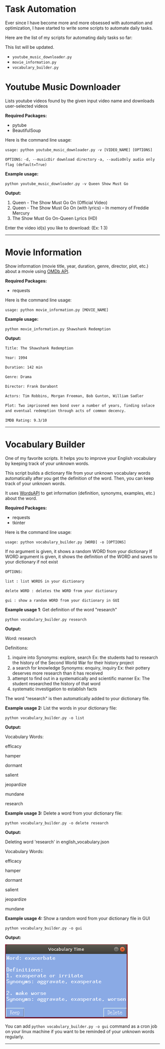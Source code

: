 # Task Automation

Ever since I have become more and more obsessed with automation and optimization, I have started to write some scripts to automate daily tasks.

Here are the list of my scripts for automating daily tasks so far: 

This list will be updated.

- `youtube_music_downloader.py`
- `movie_information.py`
- `vocabulary_builder.py`

# Youtube Music Downloader

Lists youtube videos found by the given input video name and downloads user-selected videos

**Required Packages:** 

- pytube
- BeautifulSoup

Here is the command line usage:

`usage: python youtube_music_downloader.py -v [VIDEO_NAME] [OPTIONS]`

`OPTIONS:`
  `-d, --musicDir download directory`
  `-a, --audioOnly audio only flag (default=True)`

**Example usage:** 

`python youtube_music_downloader.py -v Queen Show Must Go`

**Output:**

1. Queen - The Show Must Go On (Official Video)
2. Queen - The Show Must Go On (with lyrics) – In memory of Freddie Mercury
3. The Show Must Go On-Queen Lyrics (HD)

Enter the video id(s) you like to download: <User input> (Ex: 1 3)

------

# Movie Information

Show information (movie title, year, duration, genre, director, plot, etc.) about a movie using [OMDb API](http://www.omdbapi.com/). 

**Required Packages:** 

- requests

Here is the command line usage:

`usage: python movie_information.py [MOVIE_NAME]`

**Example usage:** 

`python movie_information.py Shawshank Redemption`

**Output:**

`Title: The Shawshank Redemption`

`Year: 1994`

`Duration: 142 min`

`Genre: Drama`

`Director: Frank Darabont`

`Actors: Tim Robbins, Morgan Freeman, Bob Gunton, William Sadler`

`Plot: Two imprisoned men bond over a number of years, finding solace and eventual redemption through acts of common decency.`

`IMDB Rating: 9.3/10`

------

# Vocabulary Builder

One of my favorite scripts. It helps you to improve your English vocabulary by keeping track of your unknown words. 

This script builds a dictionary file from your unknown vocabulary words automatically after you get the definition of the word. Then, you can keep track of your unknown words.

It uses  [WordsAPI](https://www.wordsapi.com/)  to get information (definition, synonyms, examples, etc.) about the word. 

**Required Packages:** 

- requests
- tkinter

Here is the command line usage:

`usage: python vocabulary_builder.py [WORD] -o [OPTIONS]`

If no argument is given, it shows a random WORD from your dictionary
If WORD argument is given, it shows the definition of the WORD and saves to your dictionary if not exist

`OPTIONS:`

  `list : list WORDS in your dictionary`

  `delete WORD : deletes the WORD from your dictionary`

  `gui : show a random WORD from your dictionary in GUI`



**Example usage 1**:  Get definition of the word "research"

`python vocabulary_builder.py research`

**Output:**

Word: research

Definitions:
1. inquire into
Synonyms: explore, search
Ex: the students had to research the history of the Second World War for their history project
2. a search for knowledge
Synonyms: enquiry, inquiry
Ex: their pottery deserves more research than it has received
3. attempt to find out in a systematically and scientific manner
Ex: The student researched the history of that word
4. systematic investigation to establish facts

The word "research" is then automatically added to your dictionary file.



**Example usage 2:** List the words in your dictionary file:

`python vocabulary_builder.py -o list`

**Output:**

Vocabulary Words:

efficacy

hamper

dormant

salient

jeopardize

mundane

research



**Example usage 3:** Delete a word from your dictionary file:

`python vocabulary_builder.py -o delete research`

**Output:**

Deleting word 'research' in english_vocabulary.json

Vocabulary Words:

efficacy

hamper

dormant

salient

jeopardize

mundane



**Example usage 4:** Show a random word from your dictionary file in GUI

`python vocabulary_builder.py -o gui`

**Output:**

![](./images/vocabulary_gui.png)											

You can add `python vocabulary_builder.py -o gui` command as a cron job on your linux machine if you want to be reminded of your unknown words regularly.

------

 